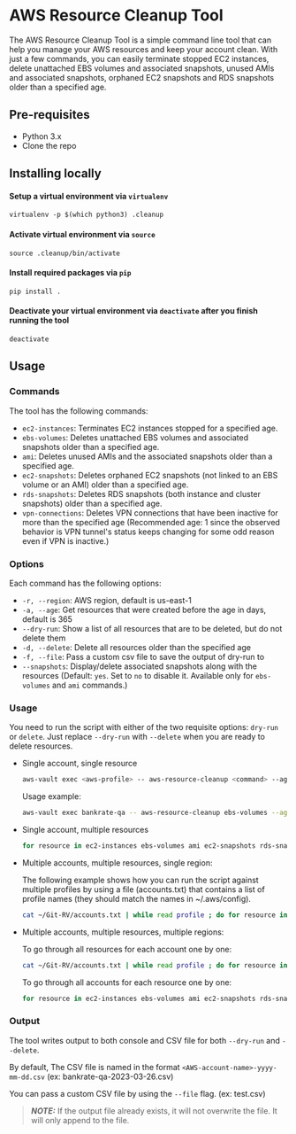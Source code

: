 # AWS Resource Cleanup Tool

The AWS Resource Cleanup Tool is a simple command line tool that can help you manage your AWS resources and keep your account clean. With just a few commands, you can easily terminate stopped EC2 instances, delete unattached EBS volumes and associated snapshots, unused AMIs and associated snapshots, orphaned EC2 snapshots and RDS snapshots older than a specified age.

## Pre-requisites

- Python 3.x
- Clone the repo


## Installing locally

#### Setup a virtual environment via `virtualenv`

```
virtualenv -p $(which python3) .cleanup
```

#### Activate virtual environment via `source`

```
source .cleanup/bin/activate
```

#### Install required packages via `pip`

```
pip install .
```


#### Deactivate your virtual environment via `deactivate` after you finish running the tool

```
deactivate
```

## Usage

### Commands

The tool has the following commands: 

- `ec2-instances`: Terminates EC2 instances stopped for a specified age.
- `ebs-volumes`: Deletes unattached EBS volumes and associated snapshots older than a specified age.
- `ami`: Deletes unused AMIs and the associated snapshots older than a specified age.
- `ec2-snapshots`: Deletes orphaned EC2 snapshots (not linked to an EBS volume or an AMI) older than a specified age.
- `rds-snapshots`: Deletes RDS snapshots (both instance and cluster snapshots) older than a specified age.
- `vpn-connections`: Deletes VPN connections that have been inactive for more than the specified age (Recommended age: 1 since the observed behavior is VPN tunnel's status keeps changing for some odd reason even if VPN is inactive.)


### Options

Each command has the following options:

- `-r, --region`: AWS region, default is us-east-1
- `-a, --age`: Get resources that were created before the age in days, default is 365
- `--dry-run`: Show a list of all resources that are to be deleted, but do not delete them
- `-d, --delete`: Delete all resources older than the specified age
- `-f, --file`: Pass a custom csv file to save the output of dry-run to
- `--snapshots`: Display/delete associated snapshots along with the resources (Default: `yes`. Set to `no` to disable it. Available only for `ebs-volumes` and `ami` commands.)


### Usage

You need to run the script with either of the two requisite options: `dry-run` or `delete`. Just replace `--dry-run` with `--delete` when you are ready to delete resources.

- Single account, single resource

  ```bash
  aws-vault exec <aws-profile> -- aws-resource-cleanup <command> --age <age> --dry-run
  ```

  Usage example:

  ```bash
  aws-vault exec bankrate-qa -- aws-resource-cleanup ebs-volumes --age 150 --dry-run
  ```


- Single account, multiple resources

  ```bash
  for resource in ec2-instances ebs-volumes ami ec2-snapshots rds-snapshots; do aws-vault exec bankrate-qa -- aws-resource-cleanup $resource  --dry-run --region us-east-1; done
  ```

- Multiple accounts, multiple resources, single region:


  The following example shows how you can run the script against multiple profiles by using a file (accounts.txt) that contains a list of profile names (they should match the names in ~/.aws/config).     

  ```bash
  cat ~/Git-RV/accounts.txt | while read profile ; do for resource in ec2-instances ebs-volumes ami ec2-snapshots rds-snapshots;  do aws-vault exec $profile -- aws-resource-cleanup $resource  --dry-run --file dry-run.csv; done; done
  ```


- Multiple accounts, multiple resources, multiple regions:

  To go through all resources for each account one by one:


  ```bash
  cat ~/Git-RV/accounts.txt | while read profile ; do for resource in ec2-instances ebs-volumes ami ec2-snapshots rds-snapshots;  do for region in us-east-1 us-west-2; do  aws-vault exec $profile -- aws-resource-cleanup $resource  --dry-run --file final-dry-run.csv --region $region; done; done; done
  ```

  To go through all accounts for each resource one by one:


  ```bash
  for resource in ec2-instances ebs-volumes ami ec2-snapshots rds-snapshots; do cat ~/Git-RV/accounts.txt | while read profile;  do for region in us-east-1 us-west-2; do  aws-vault exec $profile -- aws-resource-cleanup $resource  --dry-run --file final-dry-run.csv --region $region; done; done; done
  ```


### Output

The tool writes output to both console and CSV file for both `--dry-run` and `--delete`. 

By default, The CSV file is named in the format `<AWS-account-name>-yyyy-mm-dd.csv` (ex: bankrate-qa-2023-03-26.csv)

You can pass a custom CSV file by using the `--file` flag. (ex: test.csv)

> **_NOTE:_** If the output file already exists, it will not overwrite the file. It will only append to the file.


